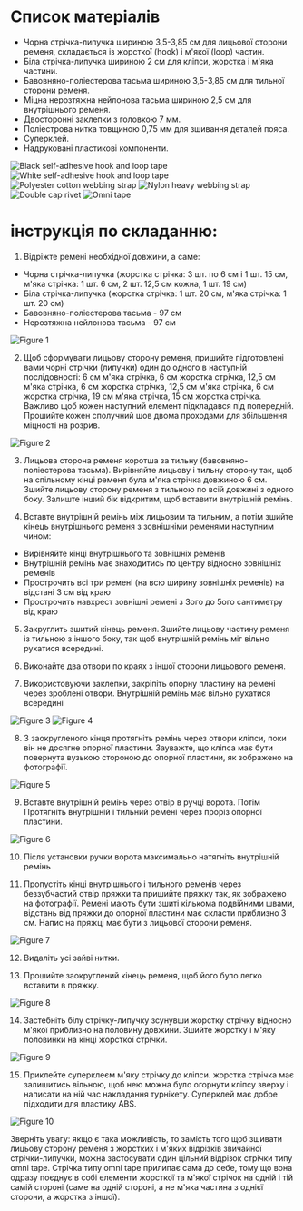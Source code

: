 # Список матеріалів
* Чорна стрічка-липучка шириною 3,5-3,85 см для лицьової сторони ременя, складається із жорсткої (hook) і м'якої (loop) частин.
* Біла стрічка-липучка шириною 2 см для кліпси, жорстка і м'яка частини.
* Бавовняно-поліестерова тасьма шириною 3,5-3,85 см для тильної сторони ременя.
* Міцна нерозтяжна нейлонова тасьма шириною 2,5 см для внутрішнього ременя.
* Двосторонні заклепки з головкою 7 мм.
* Поліестрова нитка товщиною 0,75 мм для зшивання деталей пояса.
* Суперклей.
* Надруковані пластикові компоненти.

![Black self-adhesive hook and loop tape](../assets/instructions/part1.jpg)
![White self-adhesive hook and loop tape](../assets/instructions/part2.jpg)
![Polyester cotton webbing strap](../assets/instructions/part3.jpg)
![Nylon heavy webbing strap](../assets/instructions/part4.jpg)
![Double cap rivet](../assets/instructions/part5.jpg)
![Omni tape](../assets/instructions/part6.jpg)

# інструкція по складанню:
1. Відріжте ремені необхідної довжини, а саме:
 * Чорна стрічка-липучка (жорстка стрічка: 3 шт. по 6 см і 1 шт. 15 см, м'яка стрічка: 1 шт. 6 см, 2 шт. 12,5 см кожна, 1 шт. 19 см)
 * Біла стрічка-липучка (жорстка стрічка: 1 шт. 20 см, м'яка стрічка: 1 шт. 20 см)
 * Бавовняно-поліестерова тасьма - 97 см
 * Нерозтяжна нейлонова тасьма - 97 см

![Figure 1](../assets/instructions/figure1.jpg)

2. Щоб сформувати лицьову сторону ременя, пришийте підготовлені вами чорні стрічки (липучки) один до одного в наступній послідовності: 6 см м'яка стрічка, 6 см жорстка стрічка, 12,5 см м'яка стрічка, 6 см жорстка стрічка, 12,5 см м'яка стрічка, 6 см жорстка стрічка, 19 см м'яка стрічка, 15 см жорстка стрічка. Важливо щоб кожен наступний елемент підкладався під попередній. Прошийте кожен сполучний шов двома проходами для збільшення міцності на розрив.

![Figure 2](../assets/instructions/figure2.jpg)

3. Лицьова сторона ременя коротша за тильну (бавовняно-поліестерова тасьма). Вирівняйте лицьову і тильну сторону так, щоб на спільному кінці ременя була м'яка стрічка довжиною 6 см. Зшийте лицьову сторону ременя з тильною по всій довжині з одного боку. Залиште інший бік відкритим, щоб вставити внутрішній ремінь. 

4. Вставте внутрішній ремінь між лицьовим та тильним, а потім зшийте кінець внутрішнього ременя з зовнішніми ременями наступним чином:
  * Вирівняйте кінці внутрішнього та зовнішніх ременів
  * Внутрішній ремінь має знаходитись по центру відносно зовнішніх ременів
  * Прострочить всі три ремені (на всю ширину зовнішніх ременів) на відстані 3 см від краю
  * Прострочить навхрест зовнішні ремені з 3ого до 5ого сантиметру від краю

5. Закруглить зшитий кінець ременя. Зшийте лицьову частину ременя із тильною з іншого боку, так щоб внутрішній ремінь міг вільно рухатися всередині.

6. Виконайте два отвори по краях з іншої сторони лицьового ременя.

7. Використовуючи заклепки, закріпіть опорну пластину на ремені через зроблені отвори. Внутрішній ремінь має вільно рухатися всередині

![Figure 3](../assets/instructions/figure3.jpg)
![Figure 4](../assets/instructions/figure4.jpg)

8. З заокругленого кінця протягніть ремінь через отвори кліпси, поки він не досягне опорної пластини. Зауважте, що кліпса має бути повернута вузькою стороною до опорної пластини, як зображено на фотографії.

![Figure 5](../assets/instructions/figure5.jpg)

9. Вставте внутрішній ремінь через отвір в ручці ворота. Потім Протягніть внутрішній і тильний ремені через проріз опорної  пластини.

![Figure 6](../assets/instructions/figure6.jpg)

10. Після установки ручки ворота максимально натягніть внутрішній ремінь 

11. Пропустіть кінці внутрішнього і тильного ременів через беззубчастий отвір пряжки та пришийте пряжку так, як зображено на фотографії. Ремені мають бути зшиті кількома подвійними швами, відстань від пряжки до опорної пластини має скласти приблизно 3 см. Напис на пряжці має бути з лицьової сторони ременя.

![Figure 7](../assets/instructions/figure7.jpg)

12. Видаліть усі зайві нитки.

13. Прошийте заокруглений кінець ременя, щоб його було легко вставити в пряжку.

![Figure 8](../assets/instructions/figure8.jpg)

14. Застебніть білу стрічку-липучку зсунувши жорстку стрічку відносно м'якої приблизно на половину довжини. Зшийте жорстку і м'яку половинки на кінці жорсткої стрічки.

![Figure 9](../assets/instructions/figure9.jpg)

15. Приклейте суперклеєм м'яку стрічку до кліпси. жорстка стрічка має залишитись вільною, щоб нею можна було огорнути кліпсу зверху і написати на ній час накладання турнікету. Суперклей має добре підходити для пластику ABS.

![Figure 10](../assets/instructions/figure10.jpg)

Зверніть увагу:  якщо є така можливість, то замість того щоб зшивати лицьову сторону ременя з жорстких і м'яких відрізків звичайної стрічки-липучки, можна застосувати один цільний відрізок стрічки типу omni tape. Стрічка типу omni tape прилипає сама до себе, тому що вона одразу поєднує в собі елементи жорсткої та м'якої стрічок на одній і тій самій стороні (саме на одній стороні, а не м'яка частина з однієї сторони, а жорстка з іншої).
